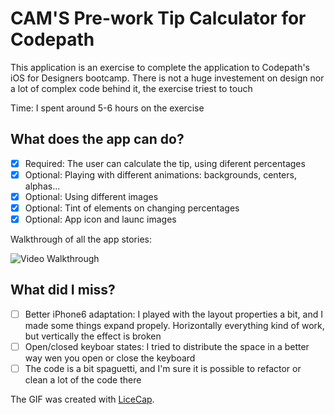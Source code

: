 # CAM'S Pre-work Tip Calculator for Codepath

This application is an exercise to complete the application to Codepath's iOS for Designers bootcamp. There is not a huge investement on design nor a lot of complex code behind it, the exercise triest to touch

Time: I spent around 5-6 hours on the exercise

## What does the app can do?

* [x] Required: The user can calculate the tip, using diferent percentages 
* [x] Optional: Playing with different animations: backgrounds, centers, alphas...
* [x] Optional: Using different images
* [x] Optional: Tint of elements on changing percentages
* [x] Optional: App icon and launc images

Walkthrough of all the app stories:

![Video Walkthrough](tips.gif)

## What did I miss?

* [ ] Better iPhone6 adaptation: I played with the layout properties a bit, and I made some things expand propely. Horizontally everything kind of work, but vertically the effect is broken
* [ ] Open/closed keyboar states: I tried to distribute the space in a better way wen you open or close the keyboard
* [ ] The code is a bit spaguetti, and I'm sure it is possible to refactor or clean a lot of the code there
 
The GIF was created with [LiceCap](http://www.cockos.com/licecap/).
